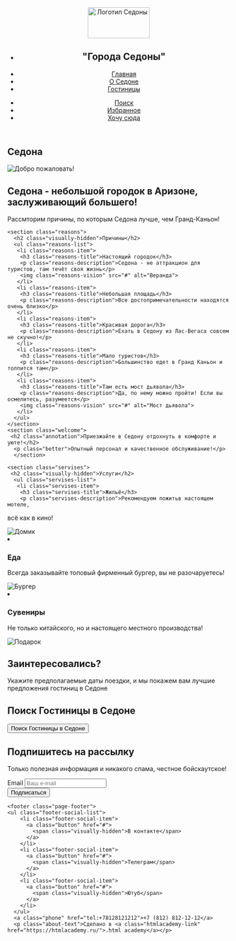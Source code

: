<!DOCTYPE html>
<html lang="ru">
  <head>
    <meta charset="utf-8">
    <title>Седона</title>
  </head>
  <body>
<header class="page-header">
 <nav class="navigation">
 <img class="logo" src="images/brand-sedona.jpg" width="140" height="70" alt="Логотип Седоны">
    <ul class="navigation-list">
    <li class="navigation-item">
      <h1 class="visually-hidden">"Города Седоны"</h1>
      <li class="navigation-item">
      <a class="navigation-link" href="#">Главная</a>
      </li>
       <li class="navigation-item">
      <a class="navigation-link" href="#">О Седоне</a>
      </li>
       <li class="navigation-item">
      <a class="navigation-link" href="#">Гостиницы</a>
      </li>
      </ul>
      <ul class="navigation-list navigation-user">
          <li class="navigation-item">
            <a class="navigation-link" href="#">
              <span class="visually-hidden">
                Поиск
              </span>
            </a>
          </li>
          <li class="navigation-item">
            <a class="navigation-link" href="#">
              <span class="visually-hidden">
                Избранное
              </span>
            </a>
          </li>
          <li class="navigation-item">
            <a class="navigation-link" href="#">
              <span class="visually-hidden">
              Хочу сюда
              </span>
            </a>
          </li>
          </ul>
      </nav>
    </header>
    <main class="main-index">
    <section class="welcome">
      <h1 class="visually-hidden">Седона</h1>
      <img class="preview" src="#" alt="Добро пожаловать!">
      <h2 class="annotation">Седона - небольшой городок в Аризоне, заслуживающий большего!</h2>
      <p class="better">Рассмторим причины, по которым Седона лучше, чем Гранд-Каньон!</p>
      </section>

    <section class="reasons">
      <h2 class="visually-hidden">Причины</h2>
      <ul class="reasons-list">
       <li class="reasons-item">
        <h3 class="reasons-title">Настоящий городок</h3>
        <p class="reasons-description">Седона - не аттракцион для туристов, там течёт своя жизнь</p>
        <img class="reasons-vision" src="#" alt="Веранда">
       </li>
       <li class="reasons-item">
        <h3 class="reasons-title">Небольшая площадь</h3>
        <p class="reasons-description">Все достопримечательности находятся очень близко</p>
       </li>
       <li class="reasons-item">
        <h3 class="reasons-title">Красивая дорога</h3>
        <p class="reasons-description">Ехать в Седону из Лас-Вегаса совсем не скучно!</p>
       </li>
       <li class="reasons-item">
        <h3 class="reasons-title">Мало туристов</h3>
        <p class="reasons-description">Большинство едет в Гранд Каньон и толпится там</p>
       </li>
       <li class="reasons-item">
        <h3 class="reasons-title">Там есть мост дьявола</h3>
        <p class="reasons-description">Да, по нему можно пройти! Если вы осмелитесь, разумеется</p>
        <img class="reasons-vision" src="#" alt="Мост дьявола">
       </li>
      </ul>
    </section>
    <section class="welcome">
     <h2 class="annotation">Приезжайте в Седону отдохнуть в комфорте и уюте!</h2>
      <p class="better">Опытный персонал и качественное обслуживание!</p>
      </section>

    <section class="servises">
     <h2 class="visually-hidden">Услуги</h2>
      <ul class="servises-list">
       <li class="servises-item">
        <h3 class="servises-title">Жильё</h3>
        <p class="servises-description">Рекомендуем пожитьв настоящем мотеле,
всё как в кино!</p>
        <img class="servise-icon" src="#" alt="Домик">
       </li>
       <li class="servises-item">
        <h3 class="servises-title">Еда</h3>
        <p class="servises-description">Всегда заказывайте
топовый фирменный бургер, вы не разочаруетесь!</p>
        <img class="servise-icon" src="#" alt="Бургер">
        </li>
        <li class="servises-item">
        <h3 class="servises-title">Сувениры</h3>
        <p class="servises-description">Не только китайского,
но и настоящего местного производства!</p>
        <img class="servise-icon" src="#" alt="Подарок">
      </li>
      </ul>
    </section>
        <h2 class="annotation">Заинтересовались?</h2>
      <p class="better">Укажите предполагаемые даты поездки, и мы покажем вам лучшие предложения гостиниц в Седоне</p>
    <section class="appointment">
        <h2 class="appointment-title">Поиск Гостиницы в Седоне</h2>
        <form class="appointment-form" action="https://echo.htmlacademy.ru/" method="post">
          <button class="button" type="submit">Поиск Гостиницы в Седоне</button>
        </form>
      </section>
    <div class="subscribe">
        <h2 class="subscribe-mailing">Подпишитесь на рассылку</h2>
      <p class="usefull-info">Только полезная информация и никакого спама, честное бойскаутское!</p>
      </div>
       <section class="newsletter">
      <form class="newsletter-form" action="https://echo.htmlacademy.ru/" method="post">
      <div class="form-input">
        <label for="newsletter-email">Email</label>
        <input class="field" placeholder="Ваш e-mail" type="email" name="newsletter-email" id="newsletter-email" required>
      </div>
        <button class="button newsletter-button" type="submit">Подписаться</button>
      </form>
    </section>
    </main>

    <footer class="page-footer">
    <ul class="footer-social-list">
        <li class="footer-social-item">
          <a class="button" href="#">
            <span class="visually-hidden">В контакте</span>
          </a>
        </li>
        <li class="footer-social-item">
          <a class="button" href="#">
            <span class="visually-hidden">Телеграм</span>
          </a>
        </li>
        <li class="footer-social-item">
          <a class="button" href="#">
            <span class="visually-hidden">Ютуб</span>
          </a>
        </li>
      </ul>
      <a class="phone" href="tel:+78128121212">+7 (812) 812-12-12</a>
      <p class="about-text">Сделано в <a class="htmlacademy-link" href="https://htmlacademy.ru/">.html academy</a></p>
  </footer>
    </body>
</html>
